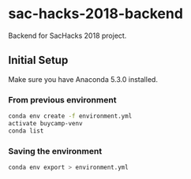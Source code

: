 # sac-hacks-2018-backend
Backend for SacHacks 2018 project.

## Initial Setup

Make sure you have Anaconda 5.3.0 installed.

### From previous environment

```bash
conda env create -f environment.yml
activate buycamp-venv
conda list
```

### Saving the environment

```bash
conda env export > environment.yml
```
